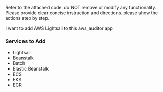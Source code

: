 Refer to the attached code.  do NOT remove or modify any functionality. 
Please provide clear concise instruction and directions. please show the actions step by step.

I want to add AWS Lightsail to this aws_auditor app






###  Services to Add   ###

- Lightsail
- Beanstalk
- Batch
- Elastic Beanstalk
- ECS
- EKS
- ECR 

